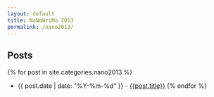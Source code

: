 ```yaml
---
layout: default
title: NaNoWriMo 2013
permalink: /nano2013/
---
```

Posts
--
{% for post in site.categories.nano2013 %}
* {{ post.date | date: "%Y-%m-%d" }} - [{{post.title}}]({{post.url}})
{% endfor %}

